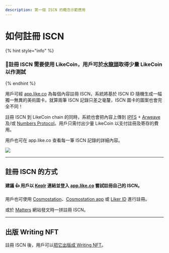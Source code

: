 ```yaml
---
description: 第一個 ISCN 的概念示範應用
---
```


# 如何註冊 ISCN

{% hint style="info" %}
### 📣註冊 ISCN 需要使用 LikeCoin，用戶可於[水龍頭](../../faucet.md)取得少量 LikeCoin 以作測試
{% endhint %}

用戶可經 [app.like.co](https://app.like.co/) 為每個內容註冊 ISCN，系統將基於 ISCN ID 隨機生成一幅獨一無異的美術圖卡。就算兩筆 ISCN 記錄只差之毫釐，ISCN 圖卡的圖案也會完全不同！

註冊 ISCN 到 LikeCoin chain 的同時，系統也會把內容上傳到 [IPFS](https://ipfs.io/) + [Arweave](https://www.arweave.org/) 及/或 [Numbers Protocol](https://www.numbersprotocol.io/)。用戶只需付出少量 LikeCoin 以支付註冊及寄存的費用。

用戶也可在 app.like.co 查看每一筆 ISCN 記錄的詳細內容。

![](../../../.gitbook/assets/app.like.co.png)

***

## 註冊 ISCN 的方式

#### 建議 :thumbsup: 用戶以 [Keplr](keplr.md) 連結並登入 [app.like.co](https://app.like.co/) 嘗試註冊自己的 ISCN。

用戶也可使用 [Cosmostation](../../writing-nft/nft-portal/cosmostation.md)、[Cosmostation app](../../writing-nft/nft-portal/cosmostation-app.md) 或 [Liker ID](../../writing-nft/nft-portal/liker-land-shou-ji-ying-yong-cheng-shi.md) 進行註冊。

或於 [Matters](matters.md) 網站發文時一拼註冊 ISCN。

***

## 出版 Writing NFT

註冊 ISCN 後，用戶可以[把它出版成 Writing NFT](../../writing-nft/nft-portal/iscn-id.md)。&#x20;
